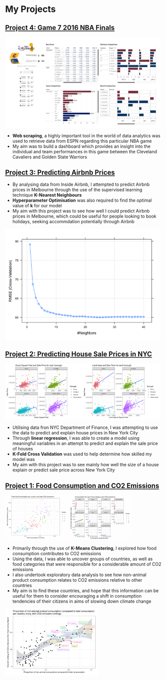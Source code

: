 # My Projects

## [Project 4: Game 7 2016 NBA Finals](https://github.com/brendanoct/game-7-2016-nba-finals)

<img src="https://raw.githubusercontent.com/brendanoct/Brendan-Portfolio/main/images_proj4/Screenshot_of_Tableau_Dashboard.png" width="500" />

- **Web scraping**, a highly important tool in the world of data analytics was used to retrieve data from ESPN regarding this particular NBA game
- My aim was to build a dashboard which provides an insight into the individual and team performances in this game between the Cleveland Cavaliers and Golden State Warriors

## [Project 3: Predicting Airbnb Prices](https://github.com/brendanoct/melb-airbnb-prices)

- By analysing data from Inside Airbnb, I attempted to predict Airbnb prices in Melbourne through the use of the supervised learning technique **K-Nearest Neighbours**
- **Hyperparameter Optimisation** was also required to find the optimal value of **k** for our model
- My aim with this project was to see how well I could predict Airbnb prices in Melbourne, which could be useful for people looking to book holidays, seeking accommdation potentially through Airbnb

<img src="https://raw.githubusercontent.com/brendanoct/Brendan-Portfolio/main/images_proj3/unnamed-chunk-8-1.png" width="500" />

## [Project 2: Predicting House Sale Prices in NYC](https://github.com/brendanoct/nyc-house-prices)

<img src="https://raw.githubusercontent.com/brendanoct/Brendan-Portfolio/main/images_proj2/corr_plot.png" width="500" />

- Utilising data fron NYC Department of Finance, I was attempting to use the data to predict and explain house prices in New York City
- Through **linear regression**, I was able to create a model using meaningful variables in an attempt to predict and explain the sale price of houses
- **K-Fold Cross Validation** was used to help determine how skilled my model was
- My aim with this project was to see mainly how well the size of a house explain or predict sale price across New York City

## [Project 1: Food Consumption and CO2 Emissions](https://github.com/brendanoct/food-cons-co2)

<p float="left">
  <img src="https://raw.githubusercontent.com/brendanoct/Brendan-Portfolio/main/images_proj1/cluster_graph_1.png" width="200" />
  <img src="https://raw.githubusercontent.com/brendanoct/Brendan-Portfolio/main/images_proj1/cluster_graph_2.png" width="200" />
</p>

- Primarily through the use of **K-Means Clustering**, I explored how food consumption contributes to CO2 emissions
- Using the data, I was able to uncover groups of countries, as well as food categories that were responsible for a considerable amount of CO2 emissions
- I also undertook exploratory data analysis to see how non-animal product consumption relates to CO2 emissions relative to other countries
- My aim is to find these countries, and hope that this information can be useful for them to consider encouraging a shift in consumption tendencies of their citizens in aims of slowing down climate change

<img src="https://raw.githubusercontent.com/brendanoct/Brendan-Portfolio/main/images_proj1/graph_3.png" width="300">
